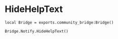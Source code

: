 # HideHelpText

```
local Bridge = exports.community_bridge:Bridge()

Bridge.Notify.HideHelpText()
```
